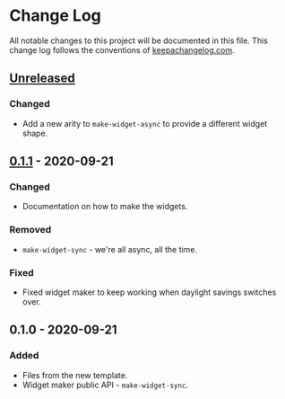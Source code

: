 # Change Log
All notable changes to this project will be documented in this file. This change log follows the conventions of [keepachangelog.com](http://keepachangelog.com/).

## [Unreleased]
### Changed
- Add a new arity to `make-widget-async` to provide a different widget shape.

## [0.1.1] - 2020-09-21
### Changed
- Documentation on how to make the widgets.

### Removed
- `make-widget-sync` - we're all async, all the time.

### Fixed
- Fixed widget maker to keep working when daylight savings switches over.

## 0.1.0 - 2020-09-21
### Added
- Files from the new template.
- Widget maker public API - `make-widget-sync`.

[Unreleased]: https://github.com/your-name/hammer/compare/0.1.1...HEAD
[0.1.1]: https://github.com/your-name/hammer/compare/0.1.0...0.1.1
